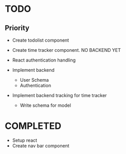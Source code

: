 
# TODO

## Priority
* Create todolist component

* Create time tracker component. NO BACKEND YET

* React authentication handling
* Implement backend
  * User Schema
  * Authentication

* Implement backend tracking for time tracker
  * Write schema for model


# COMPLETED
* Setup react
* Create nav bar component
